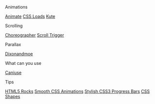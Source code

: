 Animations

[Animate][1]
[CSS Loads][2]
[Kute][3]

Scrolling

[Choreographer][4]
[Scroll Trigger][5]

Parallax

[Dixonandmoe][6]


What can you use

[Caniuse][7]




Tips

[HTML5 Rocks][8]
[Smooth CSS Animations][9]
[Stylish CSS3 Progress Bars][10]
[CSS Shapes][11]




[1]: https://daneden.github.io/animate.css/
[2]: https://projects.lukehaas.me/css-loaders/
[3]: http://thednp.github.io/kute.js/
[4]: https://github.com/christinecha/choreographer-js
[5]: https://terwanerik.github.io/ScrollTrigger/
[6]: https://dixonandmoe.com/rellax/
[7]: https://caniuse.com/#feat=css-animation
[8]: https://www.html5rocks.com/en/tutorials/speed/high-performance-animations/
[9]: https://blog.gyrosco.pe/smooth-css-animations-7d8ffc2c1d29
[10]: https://catalin.red/stylish-css3-progress-bars/
[11]: http://alistapart.com/article/css-shapes-101
